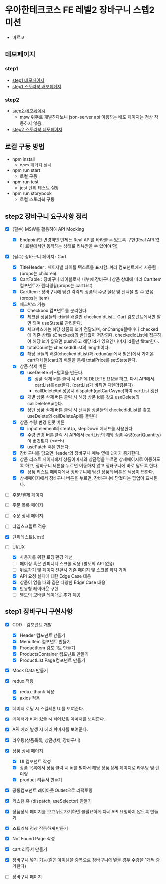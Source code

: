 # 우아한테크코스 FE 레벨2 장바구니 스텝2 미션

- 마르코

## 데모페이지

### step1

- [step1 데모페이지](https://nimble-figolla-852c84.netlify.app/)
- [step1 스토리북 배포페이지](https://627cd06ea27170004a54a0ed-txsykezezl.chromatic.com/)

### step2

- [step2 데모페이지](https://cute-dragon-0fd6d5.netlify.app/)
  - msw 위주로 개발하다보니 json-server api 이용하는 배포 페이지는 정상 작동하지 않음.
- [step2 스토리북 데모페이지](https://627cd06ea27170004a54a0ed-shuuxltqvd.chromatic.com/)

## 로컬 구동 방법

- npm install
  - npm 패키지 설치
- npm run start
  - 로컬 구동
- npm run test
  - jest 단위 테스트 실행
- npm run storybook
  - 로컬 스토리북 구동

## step2 장바구니 요구사항 정리

- [x] (필수) MSW를 활용하여 API Mocking

  - [x] Endpoint만 변경하면 언제든 Real API를 바라볼 수 있도록 구현(Real API 없이 로컬에서만 동작하는 상태로 리뷰받을 수 있어야 함)

- [x] (필수) 장바구니 페이지 : Cart
  - [x] TitleHeader : 페이지별 타이틀 텍스트를 표시함. 여러 컴포넌트에서 사용됨(props는 children).
  - [x] CartTable : 장바구니 테이블로서 내부에 장바구니 상품 상태에 따라 CartItem 컴포넌트가 렌더링됨(props는 cartList)
  - [x] CartItem : 장바구니에 담긴 각각의 상품의 수량 설정 및 선택을 할 수 있음(props는 item)
  - [x] 체크박스 기능
    - [x] Checkbox 컴포넌트를 분리한다.
    - [x] 체크된 상품들의 id들을 배열인 checkedIdList는 Cart 컴포넌트에서만 알면 되며 useState로 관리한다.
    - [x] 체크박스에는 해당 상품의 id가 전달되며, onChange될때마다 checked에 기존 상태(isChecked)의 반대값이 저장되며, checkedIdList에 접근하여 해당 id가 없으면 push하고 해당 id가 있으면 나머지 id들만 filter한다.
    - [x] totalCount는 checkedIdList의 length이다.
    - [x] 해당 id들의 배열(checkedIdList)과 redux(api에서 받은)에서 가져온 cart객체들(cart)의 배열을 통해 totalPrice를 setState한다.
  - [x] 상품 삭제 버튼
    - [x] useDelete 커스텀훅을 만든다.
      - [x] 상품 삭제 버튼 클릭 시 API에 DELETE 요청을 하고, 다시 API에서 cartList를 get한다. (cartList가 바뀌면 재렌더링된다)
      - callDeleteApi 성공시 dispatch(getCartAsync)하여 cartList 갱신
    - [x] 개별 상품 삭제 버튼 클릭 시 해당 상품 id를 갖고 useDelete의 callDeleteApi한다.
    - [x] 상단 상품 삭제 버튼 클릭 시 선택된 상품들의 checkedIdList를 갖고 useDelete의 callDeleteApi를 돌린다
  - [x] 상품 수량 변경 인풋 버튼
    - [x] input element의 stepUp, stepDown 메서드를 사용한다
    - [x] 수량 변경 버튼 클릭 시 API에서 cartList의 해당 상품 수량(cartQuantity)이 변경된다.(patch)
    - [x] usePatch 훅을 만든다.
  - [x] 장바구니를 담으면 Header의 장바구니 메뉴 옆에 숫자가 증가한다.
  - [x] 상품 리스트 페이지에서 상품이미지와 상품명을 누르면 상세페이지로 이동하도록 하고, 장바구니 버튼을 누르면 이동하지 않고 장바구니에 바로 담도록 한다.
    - [x] 상품 리스트 페이지에서 장바구니에 담긴 상품의 버튼은 색상이 변한다.
  - [x] 상세페이지에서 장바구니 버튼을 누르면, 장바구니에 담겼다는 팝업이 표시된다.
- [ ] 주문/결제 페이지
- [ ] 주문 목록 페이지
- [ ] 주문 상세 페이지

- [ ] 타입스크립트 적용
- [x] 단위테스트(Jest)
- [ ] UI/UX
  - [x] 사용자를 위한 로딩 환경 개선
  - [ ] 페이징 혹은 인피니티 스크롤 적용 (별도의 API 없음)
  - [ ] 뒤로가기 및 페이지 전환시 기존 페이지 및 스크롤 위치 기억
  - [x] API 요청 실패에 대한 Edge Case 대응
  - [x] 상품이 없을 때와 같은 다양한 Edge Case 대응
  - [x] 반응형 레이아웃 구현
  - [ ] 별도의 모바일 레이아웃 추가 제공

## step1 장바구니 구현사항

- [x] CDD - 컴포넌트 개발
  - [x] Header 컴포넌트 만들기
  - [x] MenuItem 컴포넌트 만들기
  - [x] ProductItem 컴포넌트 만들기
  - [x] ProductsContainer 컴포넌트 만들기
  - [x] ProductList Page 컴포넌트 만들기
- [x] Mock Data 만들기

- [x] redux 적용

  - [x] redux-thunk 적용
  - [x] axios 적용

- [x] 데이터 로딩 시 스켈레톤 UI를 보여준다.
- [x] 데이터가 비어 있을 시 비어있음 이미지를 보여준다.
- [x] API 에러 발생 시 에러 이미지를 보여준다.

- [x] 라우팅(상품목록, 상품상세, 장바구니)
- [x] 상품 상세 페이지

  - [x] UI 컴포넌트 작성
  - [x] 상품 목록에서 상품 클릭 시 id를 받아서 해당 상품 상세 페이지로 라우팅 및 렌더링
  - [x] product 리듀서 만들기

- [x] 공통컴포넌트 레이아웃 Outlet으로 리팩토링
- [x] 커스텀 훅 (dispatch, useSelector) 만들기
- [x] 상품상세 페이지를 보고 뒤로가기하면 불필요하게 다시 API 요청하지 않도록 만들기
- [x] 스토리북 정상 작동하게 만들기
- [x] Not Found Page 작성

- [x] cart 리듀서 만들기
- [x] 장바구니 넣기 기능(같은 아이템을 중복으로 장바구니에 넣을 경우 수량을 1개씩 증가한다)
- [ ] 장바구니 페이지

